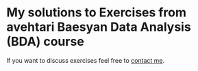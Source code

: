 # My solutions to Exercises from avehtari Baesyan Data Analysis (BDA) course

If you want to discuss exercises feel free to [contact me](https://www.linkedin.com/in/ian-fukushima/]).
